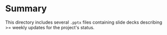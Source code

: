 # Summary

This directory includes several `.pptx` files containing slide decks describing >= weekly updates for the project's status.
